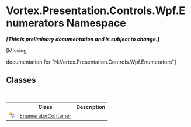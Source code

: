 # Vortex.Presentation.Controls.Wpf.Enumerators Namespace
 _**\[This is preliminary documentation and is subject to change.\]**_

\[Missing <summary> documentation for "N:Vortex.Presentation.Controls.Wpf.Enumerators"\]


## Classes
&nbsp;<table><tr><th></th><th>Class</th><th>Description</th></tr><tr><td>![Public class](media/pubclass.gif "Public class")</td><td><a href="T_Vortex_Presentation_Controls_Wpf_Enumerators_EnumeratorContainer.md">EnumeratorContainer</a></td><td /></tr></table>&nbsp;
